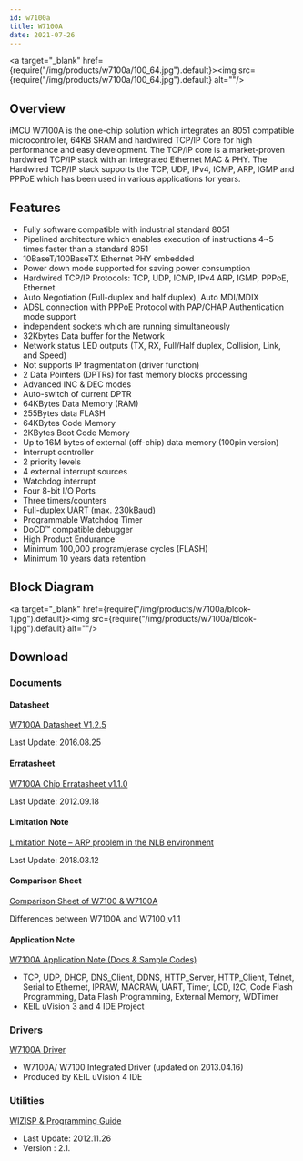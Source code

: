```yaml
---
id: w7100a
title: W7100A
date: 2021-07-26
---
```


<a target="_blank" href={require("/img/products/w7100a/100_64.jpg").default}><img src={require("/img/products/w7100a/100_64.jpg").default} alt=""/></a>

## Overview

iMCU W7100A is the one-chip solution which integrates an 8051 compatible microcontroller, 64KB SRAM and hardwired TCP/IP Core for high performance and easy development. The TCP/IP core is a market-proven hardwired TCP/IP stack with an integrated Ethernet MAC & PHY. The Hardwired TCP/IP stack supports the TCP, UDP, IPv4, ICMP, ARP, IGMP and PPPoE which has been used in various applications for years.

## Features

- Fully software compatible with industrial standard 8051
- Pipelined architecture which enables execution of instructions 4~5 times faster than a standard 8051
- 10BaseT/100BaseTX Ethernet PHY embedded
- Power down mode supported for saving power consumption
- Hardwired TCP/IP Protocols: TCP, UDP, ICMP, IPv4 ARP, IGMP, PPPoE, Ethernet
- Auto Negotiation (Full-duplex and half duplex), Auto MDI/MDIX
- ADSL connection with PPPoE Protocol with PAP/CHAP Authentication mode support
- independent sockets which are running simultaneously
- 32Kbytes Data buffer for the Network
- Network status LED outputs (TX, RX, Full/Half duplex, Collision, Link, and Speed)
- Not supports IP fragmentation (driver function)
- 2 Data Pointers (DPTRs) for fast memory blocks processing
- Advanced INC & DEC modes
- Auto-switch of current DPTR
- 64KBytes Data Memory (RAM)
- 255Bytes data FLASH
- 64KBytes Code Memory
- 2KBytes Boot Code Memory
- Up to 16M bytes of external (off-chip) data memory (100pin version)
- Interrupt controller
- 2 priority levels
- 4 external interrupt sources
- Watchdog interrupt
- Four 8-bit I/O Ports
- Three timers/counters
- Full-duplex UART (max. 230kBaud)
- Programmable Watchdog Timer
- DoCD™ compatible debugger
- High Product Endurance
- Minimum 100,000 program/erase cycles (FLASH)
- Minimum 10 years data retention

## Block Diagram

<a target="_blank" href={require("/img/products/w7100a/blcok-1.jpg").default}><img src={require("/img/products/w7100a/blcok-1.jpg").default} alt=""/></a>

## Download

### Documents

#### Datasheet

<a href="/img/products/w7100a/W7100A_DS_V124E.pdf" target="_blank">W7100A Datasheet V1.2.5</a>

Last Update: 2016.08.25

#### Erratasheet

<a href="/img/products/w7100a/W7100A_ES_v110E.pdf" target="_blank">W7100A Chip Erratasheet v1.1.0</a>

Last Update: 2012.09.18

#### Limitation Note

<a href="/img/products/w7100a/limitation_note_-_arp_problem_in_the_nlb_environment_-_english_0312_.pdf" target="_blank">Limitation Note – ARP problem in the NLB environment</a>

Last Update: 2018.03.12

#### Comparison Sheet

<a href="/img/products/w7100a/Differences_between_W7100A_and_W7100_v1.1_En.pdf" target="_blank">Comparison Sheet of W7100 & W7100A</a>

Differences between W7100A and W7100_v1.1

#### Application Note

<a href="/img/products/w7100a/w7100a-app_note.zip" target="_blank">W7100A Application Note (Docs & Sample Codes)</a>

- TCP, UDP, DHCP, DNS_Client, DDNS, HTTP_Server, HTTP_Client, Telnet, Serial to Ethernet, IPRAW, MACRAW, UART, Timer, LCD, I2C, Code Flash Programming, Data Flash Programming, External Memory, WDTimer
- KEIL uVision 3 and 4 IDE Project

### Drivers

<a href="/img/products/w7100a/W7100A_Driver_v1.92.zip" target="_blank">W7100A Driver</a>

- W7100A/ W7100 Integrated Driver (updated on 2013.04.16)
- Produced by KEIL uVision 4 IDE

### Utilities

<a href="/img/products/w7100a/WizISP_Program2.1.1_and_Guide1.0.zip" target="_blank">WIZISP & Programming Guide</a>

- Last Update: 2012.11.26
- Version : 2.1.
